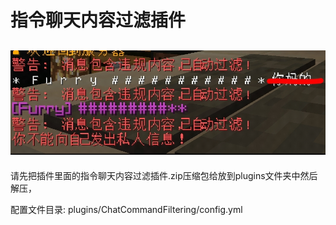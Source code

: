 # 指令聊天内容过滤插件

![ ](./1.png)
--
请先把插件里面的指令聊天内容过滤插件.zip压缩包给放到plugins文件夹中然后解压，

配置文件目录: plugins/ChatCommandFiltering/config.yml
